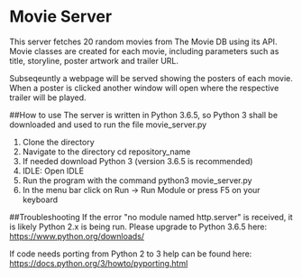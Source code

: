 # Movie Server

This server fetches 20 random movies from The Movie DB using its API.  Movie classes are created for each movie, including parameters such as title, storyline, poster artwork and trailer URL.

Subseqeuntly a webpage will be served showing the posters of each movie. When a poster is clicked another window will open where the respective trailer will be played.


##How to use
The server is written in Python 3.6.5, so Python 3 shall be downloaded and used to run the file movie_server.py

1. Clone the directory
2. Navigate to the directory cd repository_name
3. If needed download Python 3 (version 3.6.5 is recommended)
4. IDLE: Open IDLE
3. Run the program with the command python3 movie_server.py
5. In the menu bar click on Run -> Run Module or press F5 on your keyboard

##Troubleshooting
If the error "no module named http.server" is received, it is likely Python 2.x is being run.  Please upgrade to Python 3.6.5 here:
https://www.python.org/downloads/ 

If code needs porting from Python 2 to 3 help can be found here:
https://docs.python.org/3/howto/pyporting.html
